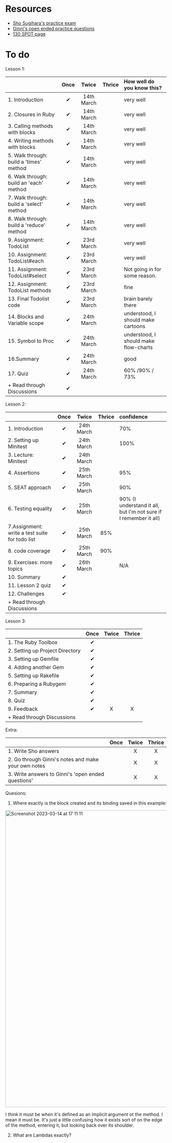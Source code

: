 # Resources
- [Sho Sugihara's practice exam](https://github.com/W-Sho-Sugihara/RB139/blob/154a5266422be74bb45d3f07805f8a4614fbff98/study_questions.md)
- [Ginni's open ended practice questions](https://github.com/SandyRodger/rb130_139/blob/main/study_guide/practice_questions.md)
- [130 SPOT page](https://fine-ocean-68c.notion.site/RB130-f6bd27b56d7d47f3a061355d5115d954?p=71431f12acba4489ab22d98a3c6a5c6d&pm=s)

# To do

Lesson 1:

|  | Once | Twice | Thrice | How well do you know this?
| :--- | :---: | :---: | :---: | :--- 
|1. Introduction|✔|14th March||very well
|2. Closures in Ruby|✔|14th March||very well
|3.  Calling methods with blocks|✔|14th March||very well
|4.  Writing methods with blocks|✔|14th March||very well
|5.  Walk through: build a 'times' method|✔|14th March ||very well
|6. Walk through: build an 'each' method |✔|14th March ||very well
|7.  Walk through: build a 'select' method|✔|14th March ||very well
|8.  Walk through: build a 'reduce' method |✔|14th March ||very well
|9.  Assignment: TodoList |✔|23rd March||very well
|10. Assignment: TodoList#each |✔|23rd March||very well
|11. Assignment: TodoList#select |✔|23rd March||Not going in for some reason.
|12. Assignment: TodoList methods |✔|23rd March||fine
|13.  Final Todolist code |✔|23rd March||brain barely there
| 14. Blocks and Variable scope|✔|24th March||understood, I should make cartoons
| 15.  Symbol to Proc |✔|24th March||understood, I should make flow-charts
| 16.Summary |✔|24th March||good
| 17.  Quiz |✔|24th March||60% /90% / 73%
| + Read through Discussions |✔



Lesson 2:

|  | Once | Twice | Thrice | confidence|
| :--- | :---: | :---: | :---: | :--- |
|1. Introduction|       ✔     |     24th March       |    | 70% 
|2. Setting up Minitest|       ✔     |     24th March  |    | 100% 
|3. Lecture: Minitest|       ✔     |        24th March       |    |
|4.  Assertions|       ✔     |     25th March       |  |  95% 
|5. SEAT approach |       ✔     |   25th March           |   | 90% 
|6. Testing equality|       ✔     |       25th March        |    | 90% (I understand it all, but I'm not sure if I remember it all)
|7.Assignment: write a test suite for todo list|       ✔     |      25th March        |   85% |
|8. code coverage |       ✔     |    25th March        |  90%  |
|9. Exercises: more topics|       ✔     |     26th March      |    | N/A
|10. Summary|       ✔     |            |    |
|11. Lesson 2 quiz|       ✔     |            |    |
| 12.  Challenges |       ✔     |          |    |
| + Read through Discussions |            |          |    |


Lesson 3:

|  | Once | Twice | Thrice |
| :--- | :---: | :---: | :---: |
|1. The Ruby Toolbox|       ✔     |            |    |
|2. Setting up Project Directory|       ✔     |            |    |
|3. Setting up Gemfile|       ✔     |            |    |
|4.  Adding another Gem|       ✔     |            |    |
|5. Setting up Rakefile |       ✔     |            |    |
|6. Preparing a Rubygem|       ✔     |            |    |
|7. Summary|       ✔     |            |    |
|8. Quiz|       ✔     |            |    |
|9. Feedback|       ✔     |     X      |  X  |
| + Read through Discussions |            |          |    |


Extra:

|  | Once | Twice | Thrice |
| :--- | :---: | :---: | :---: |
|1. Write Sho answers|            |     X       |  X  |
|2. Go through Ginni's notes and make your own notes|            |      X      | X   |
|3. Write answers to Ginni's 'open ended questions'|            |      X      |  X  |

Quesions:

1.  Where exactly is the block created and its binding saved in this example:

<img width="928" alt="Screenshot 2023-03-14 at 17 11 11" src="https://user-images.githubusercontent.com/78854926/225084398-73ad2689-2e79-4834-a0d3-c5fb2fb5a250.png">

I think it must be when it's defined as an implicit argument ot the method. I mean it must be. It's just a little confusing how it exists sort of on the edge of the method, entering it, but looking back over its shoulder.

2. What are Lambdas exactly?
